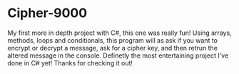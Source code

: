 # Cipher-9000

My first more in depth project with C#, this one was really fun! Using arrays, methods, loops and conditionals, this program will as ask if you want to encrypt or decrypt a message, ask for a cipher key, and then retrun the altered message in the console. Definetly the most entertaining project I've done in C# yet! Thanks for checking it out!
